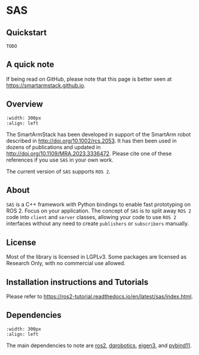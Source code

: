 # SAS

## Quickstart

```commandline
TODO
```

## A quick note

If being read on GitHub, please note that this page is better seen at https://smartarmstack.github.io.

## Overview

```{image} img/computer_ros2.png
:width: 300px
:align: left
```

The SmartArmStack has been developed in support of the SmartArm robot described in http://doi.org/10.1002/rcs.2053. 
It has then been used in dozens of publications and updated in http://doi.org/10.1109/MRA.2023.3336472. Please cite one
of these references if you use `SAS` in your own work.

The current version of `SAS` supports `ROS 2`. 

## About

`SAS` is a C++ framework with Python bindings to enable fast prototyping on ROS 2. Focus on your application. 
The concept of `SAS` is to split away `ROS 2` code into `client` and `server` classes, allowing your code to use
`ROS 2` interfaces without any need to create `publishers` or `subscribers` manually.

## License

Most of the library is licensed in LGPLv3. Some packages are licensed as Research Only, with no commercial use allowed.

## Installation instructions and Tutorials

Please refer to https://ros2-tutorial.readthedocs.io/en/latest/sas/index.html.

## Dependencies

```{image} img/computer_capi_open_tech.png
:width: 300px
:align: left
```

The main dependencies to note are [ros2](https://www.ros.org), [dqrobotics](https://dqrobotics.github.io), [eigen3](https://eigen.tuxfamily.org/index.php?title=Main_Page), and [pybind11](https://pybind11.readthedocs.io/en/stable/).

